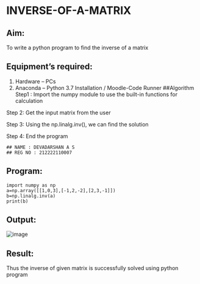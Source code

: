 # INVERSE-OF-A-MATRIX
## Aim:
To write a python program to find the inverse of a matrix
## Equipment’s required:
1. 	Hardware – PCs
2. 	Anaconda – Python 3.7 Installation / Moodle-Code Runner
##Algorithm
Step1 :
Import the numpy module to use the built-in functions for calculation

Step 2:
Get the input matrix from the user

Step 3:
Using the np.linalg.inv(), we can find the solution

Step 4:
End the program
```
## NAME : DEVADARSHAN A S
## REG NO : 212222110007
```
## Program:
```
import numpy as np
a=np.array([[1,0,3],[-1,2,-2],[2,3,-1]])
b=np.linalg.inv(a)
print(b)

```
## Output:

![image](https://github.com/DEVADARSHAN2/INVERSE-OF-A-MATRIX/assets/119432150/3d32c25f-1a26-487d-bbdc-0e6aed33c3d9)

## Result:
Thus the inverse of given matrix is successfully solved using python program

